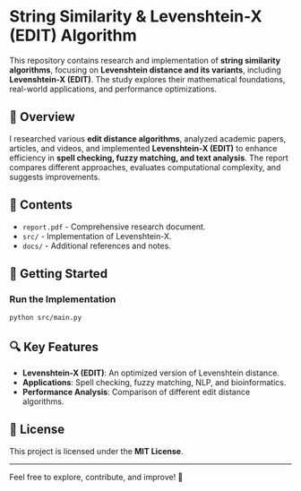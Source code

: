 # String Similarity & Levenshtein-X (EDIT) Algorithm

This repository contains research and implementation of **string similarity algorithms**, focusing on **Levenshtein distance and its variants**, including **Levenshtein-X (EDIT)**. The study explores their mathematical foundations, real-world applications, and performance optimizations.

## 📄 Overview
I researched various **edit distance algorithms**, analyzed academic papers, articles, and videos, and implemented **Levenshtein-X (EDIT)** to enhance efficiency in **spell checking, fuzzy matching, and text analysis**. The report compares different approaches, evaluates computational complexity, and suggests improvements.

## 📂 Contents
- `report.pdf` - Comprehensive research document.
- `src/` - Implementation of Levenshtein-X.
- `docs/` - Additional references and notes.

## 🚀 Getting Started


### Run the Implementation
```bash
python src/main.py
```

## 🔍 Key Features
- **Levenshtein-X (EDIT)**: An optimized version of Levenshtein distance.
- **Applications**: Spell checking, fuzzy matching, NLP, and bioinformatics.
- **Performance Analysis**: Comparison of different edit distance algorithms.

## 📝 License
This project is licensed under the **MIT License**.

---
Feel free to explore, contribute, and improve! 🚀
